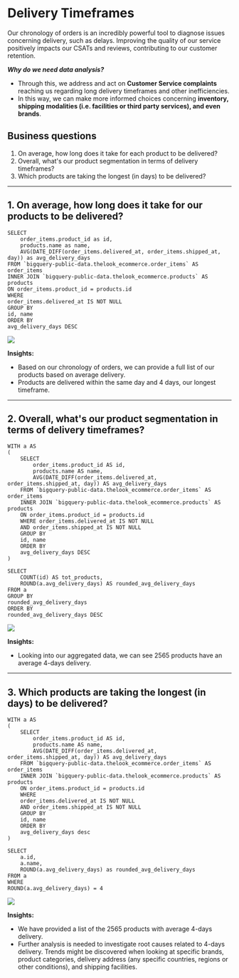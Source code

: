 # Delivery Timeframes
Our chronology of orders is an incredibly powerful tool to diagnose issues concerning delivery, such as delays. Improving the quality of our service positively impacts our CSATs and reviews, contributing to our customer retention.

***Why do we need data analysis?***
- Through this, we address and act on **Customer Service complaints** reaching us regarding long delivery timeframes and other inefficiencies.
- In this way, we can make more informed choices concerning **inventory, shipping modalities (i.e. facilities or third party services), and even brands**.

## Business questions 
1. On average, how long does it take for each product to be delivered?
2. Overall, what's our product segmentation in terms of delivery timeframes?
3. Which products are taking the longest (in days) to be delivered?

-----

## 1. On average, how long does it take for our products to be delivered?

    SELECT
        order_items.product_id as id,
        products.name as name,
        AVG(DATE_DIFF(order_items.delivered_at, order_items.shipped_at, day)) as avg_delivery_days
    FROM `bigquery-public-data.thelook_ecommerce.order_items` AS order_items
    INNER JOIN `bigquery-public-data.thelook_ecommerce.products` AS products
    ON order_items.product_id = products.id
    WHERE
    order_items.delivered_at IS NOT NULL
    GROUP BY 
    id, name
    ORDER BY 
    avg_delivery_days DESC
**![](https://lh7-us.googleusercontent.com/KkzgElAUlSagVD67iIWNEksvOe2z5wtpJecsmX2Xzawu0F8ZGHZoS5Lg6XdNYBxe0iq7ZsxbaG_5StcxAwqGZ-6P2Uw7GTGXojtAO3w1UE239lmoEdft0Uz8nZnO8E9GyrurU3bNzFCmBgl8LyRTslA)**

**Insights:**
- Based on our chronology of orders, we can provide a full list of our products based on average delivery.
- Products are delivered within the same day and 4 days, our longest timeframe.

-----

## 2. Overall, what's our product segmentation in terms of delivery timeframes?

    WITH a AS
    (
        SELECT
            order_items.product_id AS id,
            products.name AS name,
            AVG(DATE_DIFF(order_items.delivered_at, order_items.shipped_at, day)) AS avg_delivery_days
        FROM `bigquery-public-data.thelook_ecommerce.order_items` AS order_items
        INNER JOIN `bigquery-public-data.thelook_ecommerce.products` AS products
        ON order_items.product_id = products.id
        WHERE order_items.delivered_at IS NOT NULL
        AND order_items.shipped_at IS NOT NULL
        GROUP BY 
        id, name
        ORDER BY 
        avg_delivery_days DESC
    )

    SELECT
        COUNT(id) AS tot_products,
        ROUND(a.avg_delivery_days) AS rounded_avg_delivery_days
    FROM a
    GROUP BY 
    rounded_avg_delivery_days
    ORDER BY 
    rounded_avg_delivery_days DESC
**![](https://lh7-us.googleusercontent.com/fqS_31ndMEsJu_3ZGS4d04N6ODSHfQCMYQtnrlPH8wSZyvS_QQOVoLqVllw8R-I7JTFrOWePEmNMfGrFgTGl1MfOwA1i3wNC8BOMy0b8OMPk_2v7oNT0BYb2wwBXHtojiK_2Xt5FsSWzRZBWvZVz_DM)**

**Insights:**
- Looking into our aggregated data, we can see 2565 products have an average 4-days delivery.

-----

## 3. Which products are taking the longest (in days) to be delivered?

    WITH a AS
    (
        SELECT
            order_items.product_id AS id,
            products.name AS name,
            AVG(DATE_DIFF(order_items.delivered_at, order_items.shipped_at, day)) AS avg_delivery_days
        FROM `bigquery-public-data.thelook_ecommerce.order_items` AS order_items
        INNER JOIN `bigquery-public-data.thelook_ecommerce.products` AS products
        ON order_items.product_id = products.id
        WHERE 
        order_items.delivered_at IS NOT NULL
        AND order_items.shipped_at IS NOT NULL
        GROUP BY 
        id, name
        ORDER BY 
        avg_delivery_days desc
    )

    SELECT 
        a.id, 
        a.name, 
        ROUND(a.avg_delivery_days) as rounded_avg_delivery_days
    FROM a
    WHERE 
    ROUND(a.avg_delivery_days) = 4
**![](https://lh7-us.googleusercontent.com/zrB5hhGTET8khqmB6qwT3X35X_AaFYlWr2EwFCz3mhEFd08TgvWD5l0oCWJGA6rJvdBpF1SuU-iwiOWgpMhXINs0ND6SWLcQCUhzpB3TsGRZ6vOYm67urMdHDozyFRODxs_i3JArUKcAVxZSSo2wAg0)**

**Insights:**
- We have provided a list of the 2565 products with average 4-days delivery.
- Further analysis is needed to investigate root causes related to 4-days delivery. Trends might be discovered when looking at specific brands, product categories, delivery address (any specific countries, regions or other conditions), and shipping facilities. 